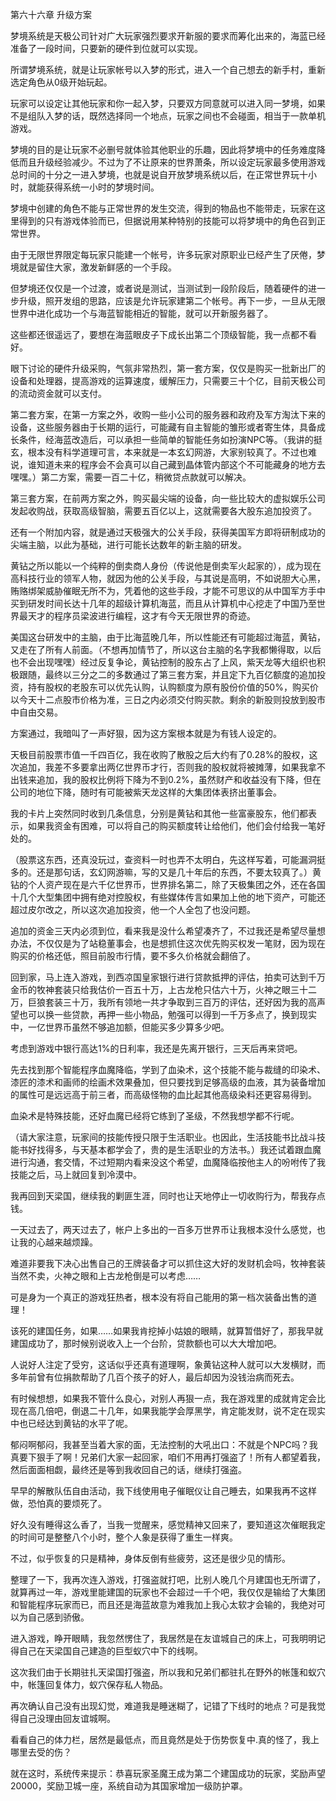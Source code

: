 第六十六章 升级方案


梦境系统是天极公司针对广大玩家强烈要求开新服的要求而筹化出来的，海蓝已经准备了一段时间，只要新的硬件到位就可以实现。

所谓梦境系统，就是让玩家帐号以入梦的形式，进入一个自己想去的新手村，重新选定角色从0级开始玩起。

玩家可以设定让其他玩家和你一起入梦，只要双方同意就可以进入同一梦境，如果不是组队入梦的话，既然选择同一个地点，玩家之间也不会碰面，相当于一款单机游戏。

梦境的目的是让玩家不必删号就体验其他职业的乐趣，因此将梦境中的任务难度降低而且升级经验减少。不过为了不让原来的世界萧条，所以设定玩家最多使用游戏总时间的十分之一进入梦境，也就是说自开放梦境系统以后，在正常世界玩十小时，就能获得系统一小时的梦境时间。

梦境中创建的角色不能与正常世界的发生交流，得到的物品也不能带走，玩家在这里得到的只有游戏体验而已，但据说用某种特别的技能可以将梦境中的角色召到正常世界。

由于无限世界限定每玩家只能建一个帐号，许多玩家对原职业已经产生了厌倦，梦境就是留住大家，激发新鲜感的一个手段。

但梦境还仅仅是一个过渡，或者说是测试，当测试到一段阶段后，随着硬件的进一步升级，照开发组的思路，应该是允许玩家建第二个帐号。再下一步，一旦从无限世界中进化成功一个与海蓝智能相近的智能，就可以开新服务器了。

这些都还很遥远了，要想在海蓝眼皮子下成长出第二个顶级智能，我一点都不看好。

眼下讨论的硬件升级采购，气氛非常热烈，第一套方案，仅仅是购买一批新出厂的设备和处理器，提高游戏的运算速度，缓解压力，只需要三十个亿，目前天极公司的流动资金就可以支付。

第二套方案，在第一方案之外，收购一些小公司的服务器和政府及军方淘汰下来的设备，这些服务器由于长期的运行，可能藏有自主智能的雏形或者寄生体，具备成长条件，经海蓝改造后，可以承担一些简单的智能任务如扮演NPC等。（我讲的挺玄，根本没有科学道理可言，本来就是一本玄幻网游，大家别较真了。不过也难说，谁知道未来的程序会不会真可以自己藏到晶体管内部这个不可能藏身的地方去嘿嘿。）第二方案，需要一百二十亿，稍微贷点款就可以解决。

第三套方案，在前两方案之外，购买最尖端的设备，向一些比较大的虚拟娱乐公司发起收购战，获取高级智脑，需要五百亿以上，这就需要各大股东追加投资了。

还有一个附加内容，就是通过天极强大的公关手段，获得美国军方即将研制成功的尖端主脑，以此为基础，进行可能长达数年的新主脑的研发。

黄钻之所以能以一个纯粹的倒卖商人身份（传说他是倒卖军火起家的），成为现在高科技行业的领军人物，就因为他的公关手段，与其说是高明，不如说胆大心黑，贿赂绑架威胁催眠无所不为，凭着他的这些手段，才能不可思议的从中国军方手中买到研发时间长达十几年的超级计算机海蓝，而且从计算机中心挖走了中国乃至世界最天才的程序员梁波进行编程，这才有今天无限世界的奇迹。

美国这台研发中的主脑，由于比海蓝晚几年，所以性能还有可能超过海蓝，黄钻，又走在了所有人前面。（不想再加情节了，所以这台主脑的名字我都懒得取，以后也不会出现嘿嘿）经过反复争论，黄钻控制的股东占了上风，紫天龙等大组织也积极跟随，最终以三分之二的多数通过了第三套方案，并且定下九百亿额度的追加投资，持有股权的老股东可以优先认购，认购额度为原有股份价值的50%，购买价以今天十二点股市价格为准，三日之内必须交付购买款。剩余的新股则投放到股市中自由交易。

方案通过，我暗叫了一声好狠，因为这方案根本就是为有钱人设定的。

天极目前股票市值一千四百亿，我在收购了散股之后大约有了0.28%的股权，这次追加，我差不多要拿出两亿世界币才行，否则我的股权就将被摊薄，如果我拿不出钱来追加，我的股权比例将下降为不到0.2%，虽然财产和收益没有下降，但在公司的地位下降，随时有可能被紫天龙这样的大集团体表挤出董事会。

我的卡片上突然同时收到几条信息，分别是黄钻和其他一些富豪股东，他们都表示，如果我资金有困难，可以将自己的购买额度转让给他们，他们会付给我一笔好处的。

（股票这东西，还真没玩过，查资料一时也弄不太明白，先这样写着，可能漏洞挺多的。还是那句话，玄幻网游嘛，写的又是几十年后的东西，不要太较真了。）黄钻的个人资产现在是六千亿世界币，世界排名第二，除了天极集团之外，还在各国十几个大型集团中拥有绝对控股权，有些媒体传言如果加上他的地下资产，可能还超过皮尔改之，所以这次追加投资，他一个人全包了也没问题。

追加的资金三天内必须到位，看来我是没什么希望凑齐了，不过我还是希望尽量想办法，不仅仅是为了站稳董事会，也是想抓住这次优先购买权发一笔财，因为现在购买的价格还低，照目前股市行情，要不多久价格就会翻倍了。

回到家，马上连入游戏，到西凉国皇家银行进行贷款抵押的评估，拍卖可达到千万金币的牧神套装只给我估价一百五十万，上古龙枪只估六十万，火神之眼三十二万，巨狼套装三十万，我所有领地一共才争取到三百万的评估，还好因为我的高声望也可以换一些贷款，再押一些小物品，勉强可以得到一千万多点了，换到现实中，一亿世界币虽然不够追加额，但能买多少算多少吧。

考虑到游戏中银行高达1%的日利率，我还是先离开银行，三天后再来贷吧。

先去找到那个智能程序血魔降临，学到了血染术，这个技能不能与裁缝的印染术、漆匠的漆术和画师的绘画术效果叠加，但只要找到足够高级的血液，其为装备增加的属性可是远远高于前三者，而高级怪物的血比起其他高级染料还更容易得到。

血染术是特殊技能，还好血魔已经将它练到了圣级，不然我想学都不行呢。

（请大家注意，玩家间的技能传授只限于生活职业。也因此，生活技能书比战斗技能书好找得多，与天基本都学会了，贵的是生活职业的方法书。）我还试着跟血魔进行沟通，套交情，不过短期内看来没这个希望，血魔降临按他主人的吩咐传了我技能之后，马上就回复到冷漠中。

我再回到天梁国，继续我的剿匪生涯，同时也让天地停止一切收购行为，帮我存点钱。

一天过去了，两天过去了，帐户上多出的一百多万世界币让我根本没什么感觉，也让我的心越来越烦躁。

难道非要我下决心出售自己的王牌装备才可以抓住这大好的发财机会吗，牧神套装当然不卖，火神之眼和上古龙枪倒是可以考虑……

可是身为一个真正的游戏狂热者，根本没有将自己能用的第一档次装备出售的道理！

该死的建国任务，如果……如果我肯挖掉小姑娘的眼睛，就算暂借好了，那我早就建国成功了，那时候别说收入上一个台阶，贷款额也可以大大增加吧。

人说好人注定了受穷，这话似乎还真有道理啊，象黄钻这种人就可以大发横财，而多年前曾有位捐款帮助了几百个孩子的好人，最后却因为没钱治病而死去。

有时候想想，如果我不管什么良心，对别人再狠一点，我在游戏里的成就肯定会比现在高几倍吧，倒退二十几年，如果我能学会厚黑学，肯定能发财，说不定在现实中也已经达到黄钻的水平了呢。

郁闷啊郁闷，我甚至当着大家的面，无法控制的大吼出口：不就是个NPC吗？我真要下狠手了啊！兄弟们大家一起回家，咱们不用再打强盗了！所有人都望着我，然后面面相觑，最终还是等到我收回自己的话，继续打强盗。

早早的解散队伍自由活动，我下线使用电子催眠仪让自己睡去，如果我再不这样做，恐怕真的要烦死了。

好久没有睡得这么香了，当我一觉醒来，感觉精神又回来了，要知道这次催眠我定的时间可是整整八个小时，整个人象是获得了重生一样爽。

不过，似乎恢复的只是精神，身体反倒有些疲劳，这还是很少见的情形。

整理了一下，我再次连入游戏，打强盗就打吧，比别人晚几个月建国也无所谓了，就算再过一年，游戏里能建国的玩家也不会超过一千个吧，我仅仅是输给了大集团和智能程序玩家而已，而且还是海蓝故意为难我加上我心太软才会输的，我绝对可以为自己感到骄傲。

进入游戏，睁开眼睛，我忽然愣住了，我居然是在友谊城自己的床上，可我明明记得自己在天梁国自己建造的巨型蚁穴中下的线啊。

这次我们由于长期驻扎天梁国打强盗，所以我和兄弟们都驻扎在野外的帐篷和蚁穴中，帐篷回复体力，蚁穴保存私人物品。

再次确认自己没有出现幻觉，难道我是睡迷糊了，记错了下线时的地点？可是我觉得自己没理由回友谊城啊。

看看自己的体力栏，居然是最低点，而且竟然是处于伤势恢复中.真的怪了，我上哪里去受的伤？

就在这时，系统传来提示：恭喜玩家圣魔王成为第二个建国成功的玩家，奖励声望20000，奖励卫城一座，系统自动为其国家增加一级防护罩。





